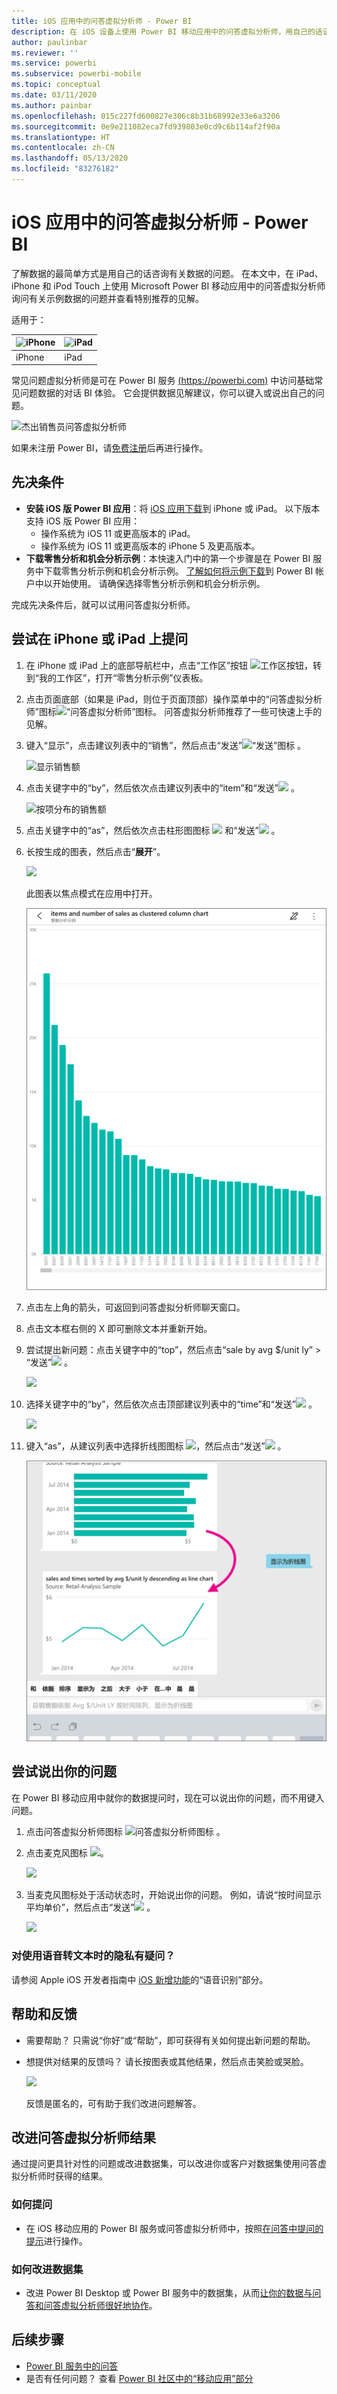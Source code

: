 ```yaml
---
title: iOS 应用中的问答虚拟分析师 - Power BI
description: 在 iOS 设备上使用 Power BI 移动应用中的问答虚拟分析师，用自己的话语来询问有关示例数据的问题。
author: paulinbar
ms.reviewer: ''
ms.service: powerbi
ms.subservice: powerbi-mobile
ms.topic: conceptual
ms.date: 03/11/2020
ms.author: painbar
ms.openlocfilehash: 015c227fd600827e306c8b31b68992e33e6a3206
ms.sourcegitcommit: 0e9e211082eca7fd939803e0cd9c6b114af2f90a
ms.translationtype: HT
ms.contentlocale: zh-CN
ms.lasthandoff: 05/13/2020
ms.locfileid: "83276182"
---
```

# <a name="qa-virtual-analyst-in-ios-apps---power-bi"></a>iOS 应用中的问答虚拟分析师 - Power BI

了解数据的最简单方式是用自己的话咨询有关数据的问题。 在本文中，在 iPad、iPhone 和 iPod Touch 上使用 Microsoft Power BI 移动应用中的问答虚拟分析师询问有关示例数据的问题并查看特别推荐的见解。 

适用于：

| ![iPhone](./media/mobile-apps-ios-qna/iphone-logo-50-px.png) | ![iPad](./media/mobile-apps-ios-qna/ipad-logo-50-px.png) |
|:--- |:--- |
| iPhone |iPad |

常见问题虚拟分析师是可在 Power BI 服务 [(https://powerbi.com)](https://powerbi.com) 中访问基础常见问题数据的对话 BI 体验。 它会提供数据见解建议，你可以键入或说出自己的问题。

![杰出销售员问答虚拟分析师](./media/mobile-apps-ios-qna/power-bi-ios-q-n-a-top-sale-intro.png)

如果未注册 Power BI，请[免费注册](https://app.powerbi.com/signupredirect?pbi_source=web)后再进行操作。

## <a name="prerequisites"></a>先决条件

* **安装 iOS 版 Power BI 应用**：将 [iOS 应用下载](https://go.microsoft.com/fwlink/?LinkId=522062)到 iPhone 或 iPad。
以下版本支持 iOS 版 Power BI 应用：
    * 操作系统为 iOS 11 或更高版本的 iPad。
    * 操作系统为 iOS 11 或更高版本的 iPhone 5 及更高版本。
* **下载零售分析和机会分析示例**：本快速入门中的第一个步骤是在 Power BI 服务中下载零售分析示例和机会分析示例。 [了解如何将示例下载](./mobile-apps-download-samples.md)到 Power BI 帐户中以开始使用。 请确保选择零售分析示例和机会分析示例。

完成先决条件后，就可以试用问答虚拟分析师。

## <a name="try-asking-questions-on-your-iphone-or-ipad"></a>尝试在 iPhone 或 iPad 上提问
1. 在 iPhone 或 iPad 上的底部导航栏中，点击“工作区”按钮 ![工作区按钮](./media/mobile-apps-ios-qna/power-bi-iphone-workspaces-button.png)，转到“我的工作区”，打开“零售分析示例”仪表板。

2. 点击页面底部（如果是 iPad，则位于页面顶部）操作菜单中的“问答虚拟分析师”图标![“问答虚拟分析师”图标](././media/mobile-apps-ios-qna/power-bi-ios-q-n-a-icon.png)。
     问答虚拟分析师推荐了一些可快速上手的见解。
3. 键入“显示”，点击建议列表中的“销售”，然后点击“发送”![“发送”图标](./media/mobile-apps-ios-qna/power-bi-ios-qna-send-icon.png)    。

    ![显示销售额](./media/mobile-apps-ios-qna/power-bi-ios-q-n-a-show-sales.png)
4. 点击关键字中的“by”，然后依次点击建议列表中的“item”和“发送”![](./media/mobile-apps-ios-qna/power-bi-ios-qna-send-icon.png)    。

    ![按项分布的销售额](./media/mobile-apps-ios-qna/power-bi-ios-q-n-a-sale-by-item.png)
5. 点击关键字中的“as”，然后依次点击柱形图图标 ![](./media/mobile-apps-ios-qna/power-bi-ios-q-n-a-column-chart-icon.png) 和“发送”![](./media/mobile-apps-ios-qna/power-bi-ios-qna-send-icon.png)   。
6. 长按生成的图表，然后点击“**展开**”。

    ![](media/mobile-apps-ios-qna/power-bi-ios-q-n-a-tap-expand-feedback.png)

    此图表以焦点模式在应用中打开。

    ![](media/mobile-apps-ios-qna/power-bi-ios-q-n-a-expanded-chart.png)
7. 点击左上角的箭头，可返回到问答虚拟分析师聊天窗口。
8. 点击文本框右侧的 X 即可删除文本并重新开始。
9. 尝试提出新问题：点击关键字中的“top”，然后点击“sale by avg $/unit ly” > “发送”![](./media/mobile-apps-ios-qna/power-bi-ios-qna-send-icon.png)    。

    ![](media/mobile-apps-ios-qna/power-bi-ios-q-n-a-top-sale-2.png)
10. 选择关键字中的“by”，然后依次点击顶部建议列表中的“time”和“发送”![](./media/mobile-apps-ios-qna/power-bi-ios-qna-send-icon.png)    。

     ![](media/mobile-apps-ios-qna/power-bi-ios-q-n-a-top-sale-by-time.png)
11. 键入“as”，从建议列表中选择折线图图标 ![](./media/mobile-apps-ios-qna/power-bi-ios-q-n-a-line-chart-icon.png)，然后点击“发送”![](./media/mobile-apps-ios-qna/power-bi-ios-qna-send-icon.png)   。

    ![](media/mobile-apps-ios-qna/power-bi-ios-q-n-a-top-sale-as-line.png)

## <a name="try-saying-your-questions"></a>尝试说出你的问题
在 Power BI 移动应用中就你的数据提问时，现在可以说出你的问题，而不用键入问题。

1. 点击问答虚拟分析师图标 ![问答虚拟分析师图标](././media/mobile-apps-ios-qna/power-bi-ios-q-n-a-icon.png) 。
2. 点击麦克风图标 ![](media/mobile-apps-ios-qna/power-bi-ios-qna-mic-icon.png)。

    ![](media/mobile-apps-ios-qna/power-bi-ios-qna-mic-on.png)

1. 当麦克风图标处于活动状态时，开始说出你的问题。 例如，请说“按时间显示平均单价”，然后点击“发送”![](./media/mobile-apps-ios-qna/power-bi-ios-qna-send-icon.png)  。

    ![](media/mobile-apps-ios-qna/power-bi-ios-qna-speech-complete.png)

### <a name="questions-about-privacy-when-using-speech-to-text"></a>对使用语音转文本时的隐私有疑问？
请参阅 Apple iOS 开发者指南中 [iOS 新增功能](https://go.microsoft.com/fwlink/?linkid=845624)的“语音识别”部分。

## <a name="help-and-feedback"></a>帮助和反馈
* 需要帮助？ 只需说“你好”或“帮助”，即可获得有关如何提出新问题的帮助。
* 想提供对结果的反馈吗？ 请长按图表或其他结果，然后点击笑脸或哭脸。

    ![](media/mobile-apps-ios-qna/power-bi-ios-q-n-a-tap-feedback.png)

    反馈是匿名的，可有助于我们改进问题解答。

## <a name="enhance-your-qa-virtual-analyst-results"></a>改进问答虚拟分析师结果
通过提问更具针对性的问题或改进数据集，可以改进你或客户对数据集使用问答虚拟分析师时获得的结果。

### <a name="how-to-ask-questions"></a>如何提问
* 在 iOS 移动应用的 Power BI 服务或问答虚拟分析师中，按照[在问答中提问的提示](../end-user-q-and-a-tips.md)进行操作。

### <a name="how-to-enhance-the-dataset"></a>如何改进数据集
* 改进 Power BI Desktop 或 Power BI 服务中的数据集，从而[让你的数据与问答和问答虚拟分析师很好地协作](../../create-reports/service-prepare-data-for-q-and-a.md)。

## <a name="next-steps"></a>后续步骤
* [Power BI 服务中的问答](../end-user-q-and-a.md)
* 是否有任何问题？ 查看 [Power BI 社区中的“移动应用”部分](https://go.microsoft.com/fwlink/?linkid=839277)
